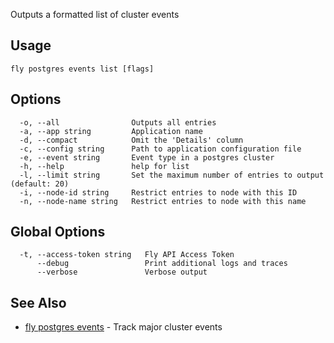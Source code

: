 Outputs a formatted list of cluster events


## Usage
~~~
fly postgres events list [flags]
~~~

## Options

~~~
  -o, --all                Outputs all entries
  -a, --app string         Application name
  -d, --compact            Omit the 'Details' column
  -c, --config string      Path to application configuration file
  -e, --event string       Event type in a postgres cluster
  -h, --help               help for list
  -l, --limit string       Set the maximum number of entries to output (default: 20)
  -i, --node-id string     Restrict entries to node with this ID
  -n, --node-name string   Restrict entries to node with this name
~~~

## Global Options

~~~
  -t, --access-token string   Fly API Access Token
      --debug                 Print additional logs and traces
      --verbose               Verbose output
~~~

## See Also

* [fly postgres events](/docs/flyctl/postgres-events/)	 - Track major cluster events


